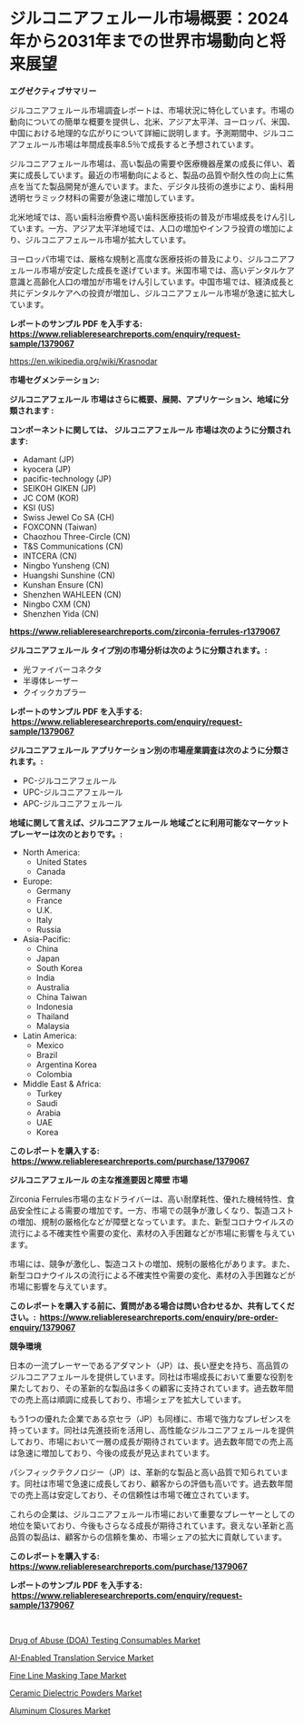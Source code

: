 <p><h1>ジルコニアフェルール市場概要：2024年から2031年までの世界市場動向と将来展望</h1></p><p><strong>エグゼクティブサマリー</strong></p>
<p><p>ジルコニアフェルール市場調査レポートは、市場状況に特化しています。市場の動向についての簡単な概要を提供し、北米、アジア太平洋、ヨーロッパ、米国、中国における地理的な広がりについて詳細に説明します。予測期間中、ジルコニアフェルール市場は年間成長率8.5％で成長すると予想されています。</p><p>ジルコニアフェルール市場は、高い製品の需要や医療機器産業の成長に伴い、着実に成長しています。最近の市場動向によると、製品の品質や耐久性の向上に焦点を当てた製品開発が進んでいます。また、デジタル技術の進歩により、歯科用透明セラミック材料の需要が急速に増加しています。</p><p>北米地域では、高い歯科治療費や高い歯科医療技術の普及が市場成長をけん引しています。一方、アジア太平洋地域では、人口の増加やインフラ投資の増加により、ジルコニアフェルール市場が拡大しています。</p><p>ヨーロッパ市場では、厳格な規制と高度な医療技術の普及により、ジルコニアフェルール市場が安定した成長を遂げています。米国市場では、高いデンタルケア意識と高齢化人口の増加が市場をけん引しています。中国市場では、経済成長と共にデンタルケアへの投資が増加し、ジルコニアフェルール市場が急速に拡大しています。</p></p>
<p><strong>レポートのサンプル PDF を入手する: <a href="https://www.reliableresearchreports.com/enquiry/request-sample/1379067">https://www.reliableresearchreports.com/enquiry/request-sample/1379067</a></strong></p>
<p><a href="https://en.wikipedia.org/wiki/Krasnodar">https://en.wikipedia.org/wiki/Krasnodar</a></p>
<p><strong>市場セグメンテーション:</strong></p>
<p><strong> ジルコニアフェルール 市場はさらに概要、展開、アプリケーション、地域に分類されます :</strong></p>
<p><strong>コンポーネントに関しては、 ジルコニアフェルール 市場は次のように分類されます: &nbsp;</strong></p>
<p><ul><li>Adamant (JP)</li><li>kyocera (JP)</li><li>pacific-technology (JP)</li><li>SEIKOH GIKEN (JP)</li><li>JC COM (KOR)</li><li>KSI (US)</li><li>Swiss Jewel Co SA (CH)</li><li>FOXCONN (Taiwan)</li><li>Chaozhou Three-Circle (CN)</li><li>T&S Communications (CN)</li><li>INTCERA (CN)</li><li>Ningbo Yunsheng (CN)</li><li>Huangshi Sunshine (CN)</li><li>Kunshan Ensure (CN)</li><li>Shenzhen WAHLEEN (CN)</li><li>Ningbo CXM (CN)</li><li>Shenzhen Yida (CN)</li></ul></p>
<p><strong><a href="https://www.reliableresearchreports.com/zirconia-ferrules-r1379067">https://www.reliableresearchreports.com/zirconia-ferrules-r1379067</a></strong></p>
<p><strong> ジルコニアフェルール タイプ別の市場分析は次のように分類されます。:</strong></p>
<p><ul><li>光ファイバーコネクタ</li><li>半導体レーザー</li><li>クイックカプラー</li></ul></p>
<p><strong>レポートのサンプル PDF を入手する: &nbsp;<a href="https://www.reliableresearchreports.com/enquiry/request-sample/1379067">https://www.reliableresearchreports.com/enquiry/request-sample/1379067</a></strong></p>
<p><strong> ジルコニアフェルール アプリケーション別の市場産業調査は次のように分類されます。:</strong></p>
<p><ul><li>PC-ジルコニアフェルール</li><li>UPC-ジルコニアフェルール</li><li>APC-ジルコニアフェルール</li></ul></p>
<p><strong>地域に関して言えば、ジルコニアフェルール 地域ごとに利用可能なマーケットプレーヤーは次のとおりです。:</strong></p>
<p><ul>
    <li>
        North America:
        <ul>
            <li>United States</li>
            <li>Canada</li>
        </ul>
    </li>
    <li>
        Europe:
        <ul>
            <li>Germany</li>
            <li>France</li>
            <li>U.K.</li>
            <li>Italy</li>
            <li>Russia</li>
        </ul>
    </li>
    <li>
        Asia-Pacific:
        <ul>
            <li>China</li>
            <li>Japan</li>
            <li>South Korea</li>
            <li>India</li>
            <li>Australia</li>
            <li>China Taiwan</li>
            <li>Indonesia</li>
            <li>Thailand</li>
            <li>Malaysia</li>
        </ul>
    </li>
    <li>
        Latin America:
        <ul>
            <li>Mexico</li>
            <li>Brazil</li>
            <li>Argentina Korea</li>
            <li>Colombia</li>
        </ul>
    </li>
    <li>
        Middle East & Africa:
        <ul>
            <li>Turkey</li>
            <li>Saudi</li>
            <li>Arabia</li>
            <li>UAE</li>
            <li>Korea</li>
        </ul>
    </li>
    </ul></p>
<p><strong>このレポートを購入する: &nbsp;<a href="https://www.reliableresearchreports.com/purchase/1379067">https://www.reliableresearchreports.com/purchase/1379067</a></strong></p>
<p><strong>ジルコニアフェルール の主な推進要因と障壁 市場</strong></p>
<p><p>Zirconia Ferrules市場の主なドライバーは、高い耐摩耗性、優れた機械特性、食品安全性による需要の増加です。一方、市場での競争が激しくなり、製造コストの増加、規制の厳格化などが障壁となっています。また、新型コロナウイルスの流行による不確実性や需要の変化、素材の入手困難などが市場に影響を与えています。</p><p>市場には、競争が激化し、製造コストの増加、規制の厳格化があります。また、新型コロナウイルスの流行による不確実性や需要の変化、素材の入手困難などが市場に影響を与えています。</p></p>
<p><strong>このレポートを購入する前に、質問がある場合は問い合わせるか、共有してください。:&nbsp; <a href="https://www.reliableresearchreports.com/enquiry/pre-order-enquiry/1379067">https://www.reliableresearchreports.com/enquiry/pre-order-enquiry/1379067</a></strong></p>
<p><strong>競争環境</strong></p>
<p><p>日本の一流プレーヤーであるアダマント（JP）は、長い歴史を持ち、高品質のジルコニアフェルールを提供しています。同社は市場成長において重要な役割を果たしており、その革新的な製品は多くの顧客に支持されています。過去数年間での売上高は順調に成長しており、市場シェアを拡大しています。</p><p>もう1つの優れた企業である京セラ（JP）も同様に、市場で強力なプレゼンスを持っています。同社は先進技術を活用し、高性能なジルコニアフェルールを提供しており、市場において一層の成長が期待されています。過去数年間での売上高は急速に増加しており、今後の成長が見込まれています。</p><p>パシフィックテクノロジー（JP）は、革新的な製品と高い品質で知られています。同社は市場で急速に成長しており、顧客からの評価も高いです。過去数年間での売上高は安定しており、その信頼性は市場で確立されています。</p><p>これらの企業は、ジルコニアフェルール市場において重要なプレーヤーとしての地位を築いており、今後もさらなる成長が期待されています。衰えない革新と高品質の製品は、顧客からの信頼を集め、市場シェアの拡大に貢献しています。</p></p>
<p><strong>このレポートを購入する: &nbsp; <a href="https://www.reliableresearchreports.com/purchase/1379067">https://www.reliableresearchreports.com/purchase/1379067</a></strong></p>
<p><strong>レポートのサンプル PDF を入手する: &nbsp;<a href="https://www.reliableresearchreports.com/enquiry/request-sample/1379067">https://www.reliableresearchreports.com/enquiry/request-sample/1379067</a></strong><strong></strong></p>
<p>&nbsp;</p>
<p><p><a href="https://medium.com/@max.sanderson5645/drug-of-abuse-doa-testing-consumables-market-industry-trends-and-forecast-for-period-from-2024-9b18c422fcf6">Drug of Abuse (DOA) Testing Consumables Market</a></p><p><a href="https://github.com/vimar16th/Market-Research-Report-List-5/blob/main/ai-enabled-translation-service-market.md">AI-Enabled Translation Service Market</a></p><p><a href="https://issuu.com/reportprime-2/docs/fine-line-masking-tape-market-size-2030.pptx">Fine Line Masking Tape Market</a></p><p><a href="https://medium.com/@colin.burgess8756/ceramic-dielectric-powders-market-trends-a-detailed-study-of-its-market-segmentation-and-analyzing-c94a15c19345">Ceramic Dielectric Powders Market</a></p><p><a href="https://issuu.com/reportprime-2/docs/aluminum-closures-market-size-2030.pptx">Aluminum Closures Market</a></p></p>